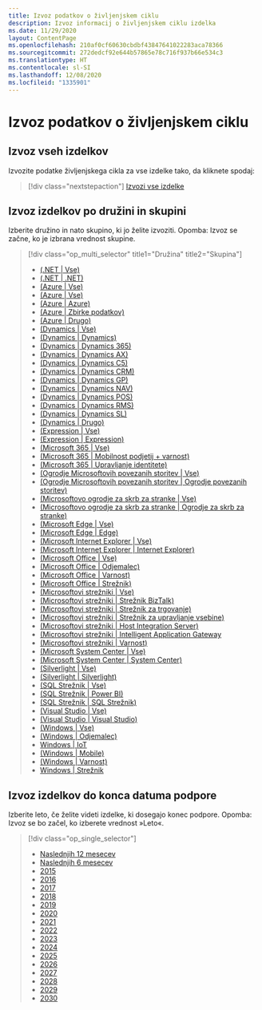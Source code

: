 ```yaml
---
title: Izvoz podatkov o življenjskem ciklu
description: Izvoz informacij o življenjskem ciklu izdelka
ms.date: 11/29/2020
layout: ContentPage
ms.openlocfilehash: 210af0cf60630cbdbf43847641022283aca78366
ms.sourcegitcommit: 272dedcf92e644b57865e78c716f937b66e534c3
ms.translationtype: HT
ms.contentlocale: sl-SI
ms.lasthandoff: 12/08/2020
ms.locfileid: "1335901"
---
```

# <a name="lifecycle-data-export"></a>Izvoz podatkov o življenjskem ciklu

## <a name="export-all-products"></a>Izvoz vseh izdelkov
Izvozite podatke življenjskega cikla za vse izdelke tako, da kliknete spodaj:

> [!div class="nextstepaction"]
> [Izvozi vse izdelke](https://app-omaha-prod.azurewebsites.net/api/PublishedListings/Export)

## <a name="export-products-by-family-and-group"></a>Izvoz izdelkov po družini in skupini
Izberite družino in nato skupino, ki jo želite izvoziti. Opomba: Izvoz se začne, ko je izbrana vrednost skupine. 

> [!div class="op_multi_selector" title1="Družina" title2="Skupina"]
> - [(.NET | Vse)](https://app-omaha-prod.azurewebsites.net/api/PublishedListings/Export(family='.NET'))
> - [(.NET | .NET)](https://app-omaha-prod.azurewebsites.net/api/PublishedListings/Export(family='.NET',group='.NET'))
> - [(Azure | Vse)](https://app-omaha-prod.azurewebsites.net/api/PublishedListings/Export(family='Azure'))
> - [(Azure | Vse)](https://app-omaha-prod.azurewebsites.net/api/PublishedListings/Export(family='Azure',group='AI'))
> - [(Azure | Azure)](https://app-omaha-prod.azurewebsites.net/api/PublishedListings/Export(family='Azure',group='Azure'))
> - [(Azure | Zbirke podatkov)](https://app-omaha-prod.azurewebsites.net/api/PublishedListings/Export(family='Azure',group='Databases'))
> - [(Azure | Drugo)](https://app-omaha-prod.azurewebsites.net/api/PublishedListings/Export(family='Azure',group='Other'))
> - [(Dynamics | Vse)](https://app-omaha-prod.azurewebsites.net/api/PublishedListings/Export(family='Dynamics'))
> - [(Dynamics | Dynamics)](https://app-omaha-prod.azurewebsites.net/api/PublishedListings/Export(family='Dynamics',group='Dynamics'))
> - [(Dynamics | Dynamics 365)](https://app-omaha-prod.azurewebsites.net/api/PublishedListings/Export(family='Dynamics',group='Dynamics%20365'))
> - [(Dynamics | Dynamics AX)](https://app-omaha-prod.azurewebsites.net/api/PublishedListings/Export(family='Dynamics',group='Dynamics%20AX'))
> - [(Dynamics | Dynamics C5)](https://app-omaha-prod.azurewebsites.net/api/PublishedListings/Export(family='Dynamics',group='Dynamics%20C5'))
> - [(Dynamics | Dynamics CRM)](https://app-omaha-prod.azurewebsites.net/api/PublishedListings/Export(family='Dynamics',group='Dynamics%20CRM'))
> - [(Dynamics | Dynamics GP)](https://app-omaha-prod.azurewebsites.net/api/PublishedListings/Export(family='Dynamics',group='Dynamics%20GP'))
> - [(Dynamics | Dynamics NAV)](https://app-omaha-prod.azurewebsites.net/api/PublishedListings/Export(family='Dynamics',group='Dynamics%20NAV'))
> - [(Dynamics | Dynamics POS)](https://app-omaha-prod.azurewebsites.net/api/PublishedListings/Export(family='Dynamics',group='Dynamics%20POS'))
> - [(Dynamics | Dynamics RMS)](https://app-omaha-prod.azurewebsites.net/api/PublishedListings/Export(family='Dynamics',group='Dynamics%20RMS'))
> - [(Dynamics | Dynamics SL)](https://app-omaha-prod.azurewebsites.net/api/PublishedListings/Export(family='Dynamics',group='Dynamics%20SL'))
> - [(Dynamics | Drugo)](https://app-omaha-prod.azurewebsites.net/api/PublishedListings/Export(family='Dynamics',group='Other'))
> - [(Expression | Vse)](https://app-omaha-prod.azurewebsites.net/api/PublishedListings/Export(family='Expression'))
> - [(Expression | Expression)](https://app-omaha-prod.azurewebsites.net/api/PublishedListings/Export(family='Expression',group='Expression'))
> - [(Microsoft 365 | Vse)](https://app-omaha-prod.azurewebsites.net/api/PublishedListings/Export(family='Microsoft%20365'))
> - [(Microsoft 365 | Mobilnost podjetij + varnost)](https://app-omaha-prod.azurewebsites.net/api/PublishedListings/Export(family='Microsoft%20365',group='Enterprise%20Mobility%20%2B%20Security'))
> - [(Microsoft 365 | Upravljanje identitete)](https://app-omaha-prod.azurewebsites.net/api/PublishedListings/Export(family='Microsoft%20365',group='Identity%20Management'))
> - [(Ogrodje Microsoftovih povezanih storitev | Vse)](https://app-omaha-prod.azurewebsites.net/api/PublishedListings/Export(family='Microsoft%20Connected%20Services%20Framework'))
> - [(Ogrodje Microsoftovih povezanih storitev | Ogrodje povezanih storitev)](https://app-omaha-prod.azurewebsites.net/api/PublishedListings/Export(family='Microsoft%20Connected%20Services%20Framework',group='Connected%20Services%20Framework'))
> - [(Microsoftovo ogrodje za skrb za stranke | Vse)](https://app-omaha-prod.azurewebsites.net/api/PublishedListings/Export(family='Microsoft%20Customer%20Care%20Framework'))
> - [(Microsoftovo ogrodje za skrb za stranke | Ogrodje za skrb za stranke)](https://app-omaha-prod.azurewebsites.net/api/PublishedListings/Export(family='Microsoft%20Customer%20Care%20Framework',group='Customer%20Care%20Framework'))
> - [(Microsoft Edge | Vse)](https://app-omaha-prod.azurewebsites.net/api/PublishedListings/Export(family='Microsoft%20Edge'))
> - [(Microsoft Edge | Edge)](https://app-omaha-prod.azurewebsites.net/api/PublishedListings/Export(family='Microsoft%20Edge',group='Edge'))
> - [(Microsoft Internet Explorer | Vse)](https://app-omaha-prod.azurewebsites.net/api/PublishedListings/Export(family='Microsoft%20Internet%20Explorer'))
> - [(Microsoft Internet Explorer | Internet Explorer)](https://app-omaha-prod.azurewebsites.net/api/PublishedListings/Export(family='Microsoft%20Internet%20Explorer',group='Internet%20Explorer'))
> - [(Microsoft Office | Vse)](https://app-omaha-prod.azurewebsites.net/api/PublishedListings/Export(family='Microsoft%20Office'))
> - [(Microsoft Office | Odjemalec)](https://app-omaha-prod.azurewebsites.net/api/PublishedListings/Export(family='Microsoft%20Office',group='Client'))
> - [(Microsoft Office | Varnost)](https://app-omaha-prod.azurewebsites.net/api/PublishedListings/Export(family='Microsoft%20Office',group='Security'))
> - [(Microsoft Office | Strežnik)](https://app-omaha-prod.azurewebsites.net/api/PublishedListings/Export(family='Microsoft%20Office',group='Server'))
> - [(Microsoftovi strežniki | Vse)](https://app-omaha-prod.azurewebsites.net/api/PublishedListings/Export(family='Microsoft%20Servers'))
> - [(Microsoftovi strežniki | Strežnik BizTalk)](https://app-omaha-prod.azurewebsites.net/api/PublishedListings/Export(family='Microsoft%20Servers',group='BizTalk%20Server'))
> - [(Microsoftovi strežniki | Strežnik za trgovanje)](https://app-omaha-prod.azurewebsites.net/api/PublishedListings/Export(family='Microsoft%20Servers',group='Commerce%20Server'))
> - [(Microsoftovi strežniki | Strežnik za upravljanje vsebine)](https://app-omaha-prod.azurewebsites.net/api/PublishedListings/Export(family='Microsoft%20Servers',group='Content%20Management%20Server'))
> - [(Microsoftovi strežniki | Host Integration Server)](https://app-omaha-prod.azurewebsites.net/api/PublishedListings/Export(family='Microsoft%20Servers',group='Host%20Integration%20Server'))
> - [(Microsoftovi strežniki | Intelligent Application Gateway](https://app-omaha-prod.azurewebsites.net/api/PublishedListings/Export(family='Microsoft%20Servers',group='Intelligent%20Application%20Gateway'))
> - [(Microsoftovi strežniki | Varnost)](https://app-omaha-prod.azurewebsites.net/api/PublishedListings/Export(family='Microsoft%20Servers',group='Security'))
> - [(Microsoft System Center | Vse)](https://app-omaha-prod.azurewebsites.net/api/PublishedListings/Export(family='Microsoft%20System%20Center'))
> - [(Microsoft System Center | System Center)](https://app-omaha-prod.azurewebsites.net/api/PublishedListings/Export(family='Microsoft%20System%20Center',group='System%20Center'))
> - [(Silverlight | Vse)](https://app-omaha-prod.azurewebsites.net/api/PublishedListings/Export(family='Silverlight'))
> - [(Silverlight | Silverlight)](https://app-omaha-prod.azurewebsites.net/api/PublishedListings/Export(family='Silverlight',group='Silverlight'))
> - [(SQL Strežnik | Vse)](https://app-omaha-prod.azurewebsites.net/api/PublishedListings/Export(family='SQL%20Server'))
> - [(SQL Strežnik | Power BI)](https://app-omaha-prod.azurewebsites.net/api/PublishedListings/Export(family='SQL%20Server',group='Power%20BI'))
> - [(SQL Strežnik | SQL Strežnik)](https://app-omaha-prod.azurewebsites.net/api/PublishedListings/Export(family='SQL%20Server',group='SQL%20Server'))
> - [(Visual Studio | Vse)](https://app-omaha-prod.azurewebsites.net/api/PublishedListings/Export(family='Visual%20Studio'))
> - [(Visual Studio | Visual Studio)](https://app-omaha-prod.azurewebsites.net/api/PublishedListings/Export(family='Visual%20Studio',group='Visual%20Studio'))
> - [(Windows | Vse)](https://app-omaha-prod.azurewebsites.net/api/PublishedListings/Export(family='Windows'))
> - [(Windows | Odjemalec)](https://app-omaha-prod.azurewebsites.net/api/PublishedListings/Export(family='Windows',group='Client'))
> - [Windows | IoT](https://app-omaha-prod.azurewebsites.net/api/PublishedListings/Export(family='Windows',group='IoT'))
> - [(Windows | Mobile)](https://app-omaha-prod.azurewebsites.net/api/PublishedListings/Export(family='Windows',group='Mobile'))
> - [(Windows | Varnost)](https://app-omaha-prod.azurewebsites.net/api/PublishedListings/Export(family='Windows',group='Security'))
> - [Windows | Strežnik](https://app-omaha-prod.azurewebsites.net/api/PublishedListings/Export(family='Windows',group='Server'))

## <a name="export-products-by-end-of-support-date"></a>Izvoz izdelkov do konca datuma podpore
Izberite leto, če želite videti izdelke, ki dosegajo konec podpore. Opomba: Izvoz se bo začel, ko izberete vrednost »Leto«.

> [!div class="op_single_selector"]
> - [Naslednjih 12 mesecev](https://app-omaha-prod.azurewebsites.net/api/PublishedListings/Export(endOfSupportMonths=12))
> - [Naslednjih 6 mesecev](https://app-omaha-prod.azurewebsites.net/api/PublishedListings/Export(endOfSupportMonths=6))
> - [2015](https://app-omaha-prod.azurewebsites.net/api/PublishedListings/Export(endOfSupportYear=2015))
> - [2016](https://app-omaha-prod.azurewebsites.net/api/PublishedListings/Export(endOfSupportYear=2016))
> - [2017](https://app-omaha-prod.azurewebsites.net/api/PublishedListings/Export(endOfSupportYear=2017))
> - [2018](https://app-omaha-prod.azurewebsites.net/api/PublishedListings/Export(endOfSupportYear=2018))
> - [2019](https://app-omaha-prod.azurewebsites.net/api/PublishedListings/Export(endOfSupportYear=2019))
> - [2020](https://app-omaha-prod.azurewebsites.net/api/PublishedListings/Export(endOfSupportYear=2020))
> - [2021](https://app-omaha-prod.azurewebsites.net/api/PublishedListings/Export(endOfSupportYear=2021))
> - [2022](https://app-omaha-prod.azurewebsites.net/api/PublishedListings/Export(endOfSupportYear=2022))
> - [2023](https://app-omaha-prod.azurewebsites.net/api/PublishedListings/Export(endOfSupportYear=2023))
> - [2024](https://app-omaha-prod.azurewebsites.net/api/PublishedListings/Export(endOfSupportYear=2024))
> - [2025](https://app-omaha-prod.azurewebsites.net/api/PublishedListings/Export(endOfSupportYear=2025))
> - [2026](https://app-omaha-prod.azurewebsites.net/api/PublishedListings/Export(endOfSupportYear=2026))
> - [2027](https://app-omaha-prod.azurewebsites.net/api/PublishedListings/Export(endOfSupportYear=2027))
> - [2028](https://app-omaha-prod.azurewebsites.net/api/PublishedListings/Export(endOfSupportYear=2028))
> - [2029](https://app-omaha-prod.azurewebsites.net/api/PublishedListings/Export(endOfSupportYear=2029))
> - [2030](https://app-omaha-prod.azurewebsites.net/api/PublishedListings/Export(endOfSupportYear=2030))
